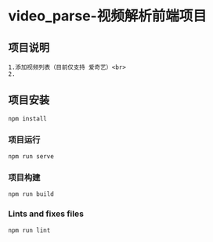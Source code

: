 # video_parse-视频解析前端项目
 
## 项目说明
    1.添加视频列表（目前仅支持 爱奇艺）<br>
    2.
## 项目安装
```
npm install
```

### 项目运行
```
npm run serve
```

### 项目构建
```
npm run build
```

### Lints and fixes files
```
npm run lint
```
